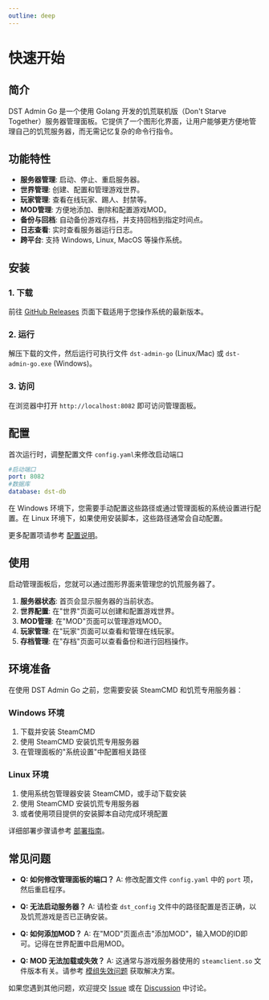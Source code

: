 ```yaml
---
outline: deep
---
```


# 快速开始

## 简介

DST Admin Go 是一个使用 Golang 开发的饥荒联机版（Don't Starve Together）服务器管理面板。它提供了一个图形化界面，让用户能够更方便地管理自己的饥荒服务器，而无需记忆复杂的命令行指令。

## 功能特性

- **服务器管理**: 启动、停止、重启服务器。
- **世界管理**: 创建、配置和管理游戏世界。
- **玩家管理**: 查看在线玩家、踢人、封禁等。
- **MOD管理**: 方便地添加、删除和配置游戏MOD。
- **备份与回档**: 自动备份游戏存档，并支持回档到指定时间点。
- **日志查看**: 实时查看服务器运行日志。
- **跨平台**: 支持 Windows, Linux, MacOS 等操作系统。

## 安装

### 1. 下载

前往 [GitHub Releases](https://github.com/carrot-hu23/dst-admin-go/releases) 页面下载适用于您操作系统的最新版本。

### 2. 运行

解压下载的文件，然后运行可执行文件 `dst-admin-go` (Linux/Mac) 或 `dst-admin-go.exe` (Windows)。

### 3. 访问

在浏览器中打开 `http://localhost:8082` 即可访问管理面板。

## 配置

首次运行时，调整配置文件 `config.yaml`来修改启动端口

```yaml
#启动端口
port: 8082
#数据库
database: dst-db
```

在 Windows 环境下，您需要手动配置这些路径或通过管理面板的系统设置进行配置。在 Linux 环境下，如果使用安装脚本，这些路径通常会自动配置。

更多配置项请参考 [配置说明](/guide/configuration)。

## 使用

启动管理面板后，您就可以通过图形界面来管理您的饥荒服务器了。

1. **服务器状态**: 首页会显示服务器的当前状态。
2. **世界配置**: 在"世界"页面可以创建和配置游戏世界。
3. **MOD管理**: 在"MOD"页面可以管理游戏MOD。
4. **玩家管理**: 在"玩家"页面可以查看和管理在线玩家。
5. **存档管理**: 在"存档"页面可以查看备份和进行回档操作。

## 环境准备

在使用 DST Admin Go 之前，您需要安装 SteamCMD 和饥荒专用服务器：

### Windows 环境

1. 下载并安装 SteamCMD
2. 使用 SteamCMD 安装饥荒专用服务器
3. 在管理面板的"系统设置"中配置相关路径

### Linux 环境

1. 使用系统包管理器安装 SteamCMD，或手动下载安装
2. 使用 SteamCMD 安装饥荒专用服务器
3. 或者使用项目提供的安装脚本自动完成环境配置

详细部署步骤请参考 [部署指南](/guide/deployment)。

## 常见问题

- **Q: 如何修改管理面板的端口？**
  A: 修改配置文件 `config.yaml` 中的 `port` 项，然后重启程序。

- **Q: 无法启动服务器？**
  A: 请检查 `dst_config` 文件中的路径配置是否正确，以及饥荒游戏是否已正确安装。

- **Q: 如何添加MOD？**
  A: 在"MOD"页面点击"添加MOD"，输入MOD的ID即可。记得在世界配置中启用MOD。

- **Q: MOD 无法加载或失效？**
  A: 这通常与游戏服务器使用的 `steamclient.so` 文件版本有关。请参考 [模组失效问题](/guide/mod-issues) 获取解决方案。

如果您遇到其他问题，欢迎提交 [Issue](https://github.com/carrot-hu23/dst-admin-go/issues) 或在 [Discussion](https://github.com/carrot-hu23/dst-admin-go/discussions) 中讨论。